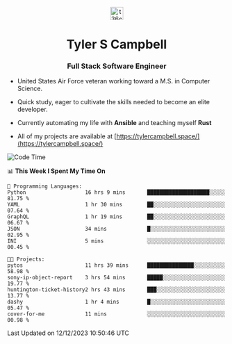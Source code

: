 <p align="center">
<a href="https://www.linkedin.com/in/t36campbell" target="blank"><img align="center" src="https://ik.imagekit.io/t36campbell/Portfolio/linkedin.png.original_m8bbGgPh6.png" alt="t36campbell" height="30" width="30" /></a>
</p>
<h1 align="center">Tyler S Campbell</h1>
<h3 align="center">Full Stack Software Engineer</h3>

* United States Air Force veteran working toward a M.S. in Computer Science.

* Quick study, eager to cultivate the skills needed to become an elite developer.

* Currently automating my life with **Ansible** and teaching myself **Rust**

* All of my projects are available at [https://tylercampbell.space/](https://tylercampbell.space/)

<!--START_SECTION:waka-->
![Code Time](http://img.shields.io/badge/Code%20Time-3%2C031%20hrs%2036%20mins-blue)

📊 **This Week I Spent My Time On** 

```text
💬 Programming Languages: 
Python                   16 hrs 9 mins       ████████████████████░░░░░   81.75 % 
YAML                     1 hr 30 mins        ██░░░░░░░░░░░░░░░░░░░░░░░   07.64 % 
GraphQL                  1 hr 19 mins        ██░░░░░░░░░░░░░░░░░░░░░░░   06.67 % 
JSON                     34 mins             █░░░░░░░░░░░░░░░░░░░░░░░░   02.95 % 
INI                      5 mins              ░░░░░░░░░░░░░░░░░░░░░░░░░   00.45 % 

🐱‍💻 Projects: 
pytos                    11 hrs 39 mins      ███████████████░░░░░░░░░░   58.98 % 
sony-ip-object-report    3 hrs 54 mins       █████░░░░░░░░░░░░░░░░░░░░   19.77 % 
huntington-ticket-history2 hrs 43 mins       ███░░░░░░░░░░░░░░░░░░░░░░   13.77 % 
dashy                    1 hr 4 mins         █░░░░░░░░░░░░░░░░░░░░░░░░   05.47 % 
cover-for-me             11 mins             ░░░░░░░░░░░░░░░░░░░░░░░░░   00.98 % 
```


 Last Updated on 12/12/2023 10:50:46 UTC
<!--END_SECTION:waka-->
